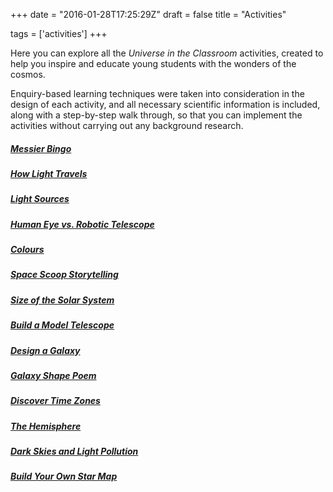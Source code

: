 +++
date = "2016-01-28T17:25:29Z"
draft = false
title = "Activities"

tags = ['activities']
+++

Here you can explore all the *Universe in the Classroom* activities, created to help you inspire and educate young students with the wonders of the cosmos.

Enquiry-based learning techniques were taken into consideration in the design of each activity, and all necessary scientific information is included, along with a step-by-step walk through, so that you can implement the activities without carrying out any background research.

##### [Messier Bingo](/messier-bingo/)

##### [How Light Travels](/how-light-travels/)

##### [Light Sources](/lightsources/)

##### [Human Eye vs. Robotic Telescope](/eyevstelescope/)

##### [Colours](/colours/)

##### [Space Scoop Storytelling](/storytelling/)

##### [Size of the Solar System](/solar-system-scale/)

##### [Build a Model Telescope](/model-telescope/)

##### [Design a Galaxy](/galaxy-design/)

##### [Galaxy Shape Poem](/galaxypoem/)

##### [Discover Time Zones](/time-zones/)

##### [The Hemisphere](/hemispheres/)

##### [Dark Skies and Light Pollution](/darksky/)

##### [Build Your Own Star Map](/planisphere/)


